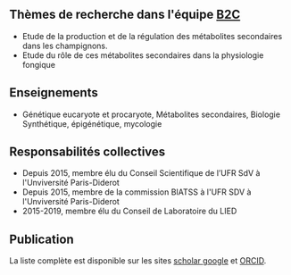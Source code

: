 ## Thèmes de recherche dans l'équipe [B2C](http://bit.ly/2JX99YK)
- Etude de la production et de la régulation des métabolites secondaires dans les champignons.
- Etude du rôle de ces métabolites secondaires dans la physiologie fongique

## Enseignements
- Génétique eucaryote et procaryote, Métabolites secondaires, Biologie Synthétique, épigénétique, mycologie

## Responsabilités collectives
- Depuis 2015, membre élu du Conseil Scientifique de l’UFR SdV à l'Unviversité Paris-Diderot
- Depuis 2015, membre de la commission BIATSS à l'UFR SDV à l'Unviversité Paris-Diderot
- 2015-2019, membre élu du Conseil de Laboratoire du LIED

## Publication
La liste complète est disponible sur les sites [scholar google](http://bit.ly/2weVXX6) et [ORCID](http://bit.ly/2wfPMSB).

